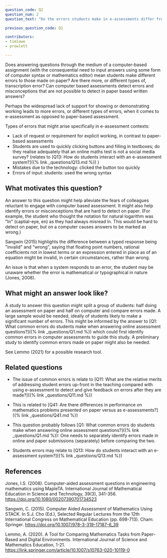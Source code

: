 ```yaml
---
question_code: Q2
question_num: 2
question_text: "Do the errors students make in e-assessments differ from those they make in paper-based assessments?" 

previous_question_code: Q1

contributors: 
- timlowe
- prowlett

---
```


Does answering questions through the medium of a computer-based assignment (with the consequential need to input answers using some form of computer syntax or mathematics editor) mean students make different errors to those made on paper? Are there more, or different types of, transcription error? Can computer based assessments detect errors and misconceptions that are not possible to detect in paper based written answers?

Perhaps the widespread lack of support for showing or demonstrating working leads to more errors, or different types of errors, when it comes to e-assessment as opposed to paper-based assessment.

Types of errors that might arise specifically in e-assessment contexts:
- Lack of request or requirement for explicit working, in contrast to paper-based assessments
- Students are used to quickly clicking buttons and filling in textboxes; do they realise adequately that an online maths test is not a social media survey? (relates to [Q13: How do students interact with an e-assessment system?]({% link _questions/Q13.md %}) )
- Mistakes due to the technology: clicked the button too quickly
- Errors of input: students: used the wrong syntax



## What motivates this question?

An answer to this question might help alleviate the fears of colleagues reluctant to engage with computer based assessment. It might also help identify errors or misconceptions that are hard to detect on paper. (For example, the student who thought the notation for natural logarithm was "In" (captial-eye, en) as they had always misread ln. This would be hard to detect on paper, but on a computer causes answers to be marked as wrong.)

Sangwin (2015) highlights the difference between a typed response being "invalid" and "wrong", saying that floating point numbers, rational coefficients not in lowest terms or an expression entered in place as of an equation might be invalid, in certain circumstances, rather than wrong.

An issue is that when a system responds to an error, the student may be unaware whether the error is mathematical or typographical in nature (Jones, 2008).

## What might an answer look like?

A study to answer this question might split a group of students: half doing an assessment on paper and half on computer and compare errors made. A large sample would be needed, ideally of students likely to make a significant number of errors. This might be informed by the answer to [Q1: What common errors do students make when answering online assessment questions?]({% link _questions/Q1.md %}) which could first identify common errors in computer assessments to guide this study. A preliminary study to identify common errors made on paper might also be needed.

See Lemmo (2021) for a possible research tool.

## Related questions

* The issue of common errors is relate to [Q11: What are the relative merits of addressing student errors up-front in the teaching compared with using e-assessment to detect and give feedback on errors after they are made?]({% link _questions/Q11.md %})

* This is related to [Q41: Are there differences in performance on mathematics problems presented on paper versus as e-assessments?]({% link _questions/Q41.md %})

* This question probably follows [Q1: What common errors do students make when answering online assessment questions?]({% link _questions/Q1.md %}): One needs to separately identify errors made in online and paper submissions (separately) before comparing the two.

* Students errors may relate to [Q13: How do students interact with an e-assessment system?]({% link _questions/Q13.md %})

## References

<div class="reference_list" markdown="1">

Jones, I.S. (2008). Computer-aided assessment questions in engineering mathematics using MapleTA. International Journal of Mathematical Education in Science and 
Technology, 39(3), 341-356. <https://doi.org/10.1080/00207390701734523>

Sangwin, C. (2015). Computer Aided Assessment of Mathematics Using STACK. In S.J. Cho (Ed.), Selected Regular Lectures from the 12th International Congress on Mathematical Education (pp. 698-713). Cham: Springer. <https://doi.org/10.1007/978-3-319-17187-6_39>

Lemmo, A. (2020). A Tool for Comparing Mathematics Tasks from Paper-Based and Digital Environments. International Journal of Science and Mathematics Education, 1-21. <https://link.springer.com/article/10.1007/s10763-020-10119-0>

</div>
